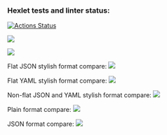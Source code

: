 ### Hexlet tests and linter status:
[![Actions Status](https://github.com/reennnn/frontend-project-lvl2/workflows/hexlet-check/badge.svg)](https://github.com/reennnn/frontend-project-lvl2/actions)

<a href="https://codeclimate.com/github/codeclimate/codeclimate/maintainability"><img src="https://api.codeclimate.com/v1/badges/a99a88d28ad37a79dbf6/maintainability" /></a>

<a href="https://codeclimate.com/github/codeclimate/codeclimate/test_coverage"><img src="https://api.codeclimate.com/v1/badges/a99a88d28ad37a79dbf6/test_coverage" /></a>


Flat JSON stylish format compare: <a href="https://asciinema.org/a/yMYhxTo67hI1FrVAZMbGm0wCb" target="_blank"><img src="https://asciinema.org/a/yMYhxTo67hI1FrVAZMbGm0wCb.svg" /></a>

Flat YAML stylish format compare: <a href="https://asciinema.org/a/bED2Gx77bXr3wPzirJotFpyRc" target="_blank"><img src="https://asciinema.org/a/bED2Gx77bXr3wPzirJotFpyRc.svg" /></a>

Non-flat JSON and YAML stylish format compare: <a href="https://asciinema.org/a/imDtjn2pPyJ1OH5HL2WbY4R4G" target="_blank"><img src="https://asciinema.org/a/imDtjn2pPyJ1OH5HL2WbY4R4G.svg" /></a>

Plain format compare: <a href="https://asciinema.org/a/Qu5TLTrxP9DhpYxGcdOVUFaWe" target="_blank"><img src="https://asciinema.org/a/Qu5TLTrxP9DhpYxGcdOVUFaWe.svg" /></a>

JSON format compare: <a href="https://asciinema.org/a/aXBcfj2trEgDC8tFOkEOBq28Q" target="_blank"><img src="https://asciinema.org/a/aXBcfj2trEgDC8tFOkEOBq28Q.svg" /></a>

